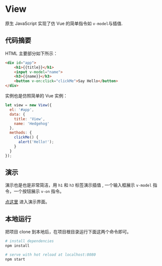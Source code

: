 # View
原生 JavaScript 实现了仿 Vue  的简单指令如 `v-model`与插值.

## 代码摘要

HTML 主要部分如下所示：

``` html
<div id="app">
	<h1>{{title}}</h1>
	<input v-model="name">
	<h3>{{name}}</h3>
	<button v-on:click="clickMe">Say Hello</button>
</div>
```

实例也是仿照简单的 Vue 实例：

```javascript
let view = new View({
  el: '#app',
  data: {
    title: 'View',
    name: 'Hedgehog'
  },
  methods: {
    clickMe() {
      alert('Hello!');
    }
  }
});
```

## 演示
演示也是也是非常简洁，用 `h1` 和 `h3` 标签演示插值 , 一个输入框展示 `v-model` 指令，一个按钮展示 `v-on` 指令。

 [点这里](https://zhongyangxun.github.io/View/dist) 进入演示界面。

## 本地运行

把项目 clone 到本地后，在项目根目录运行下面这两个命令即可。

``` bash
# install dependencies
npm install

# serve with hot reload at localhost:8080
npm start

```
